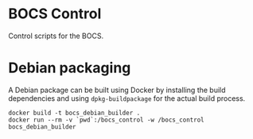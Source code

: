 # BOCS Control
Control scripts for the BOCS.

# Debian packaging

A Debian package can be built using Docker by installing the build dependencies and using `dpkg-buildpackage` for the actual build process.

```
docker build -t bocs_debian_builder .
docker run --rm -v `pwd`:/bocs_control -w /bocs_control bocs_debian_builder
```
